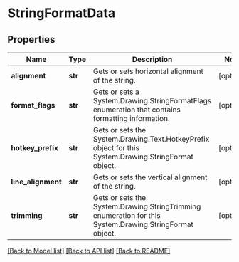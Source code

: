 # StringFormatData

## Properties
Name | Type | Description | Notes
------------ | ------------- | ------------- | -------------
**alignment** | **str** | Gets or sets horizontal alignment of the string. | [optional] 
**format_flags** | **str** | Gets or sets a System.Drawing.StringFormatFlags enumeration that contains formatting information. | [optional] 
**hotkey_prefix** | **str** | Gets or sets the System.Drawing.Text.HotkeyPrefix object for this System.Drawing.StringFormat object. | [optional] 
**line_alignment** | **str** | Gets or sets the vertical alignment of the string. | [optional] 
**trimming** | **str** | Gets or sets the System.Drawing.StringTrimming enumeration for this System.Drawing.StringFormat object. | [optional] 

[[Back to Model list]](../README.md#documentation-for-models) [[Back to API list]](../README.md#documentation-for-api-endpoints) [[Back to README]](../README.md)

